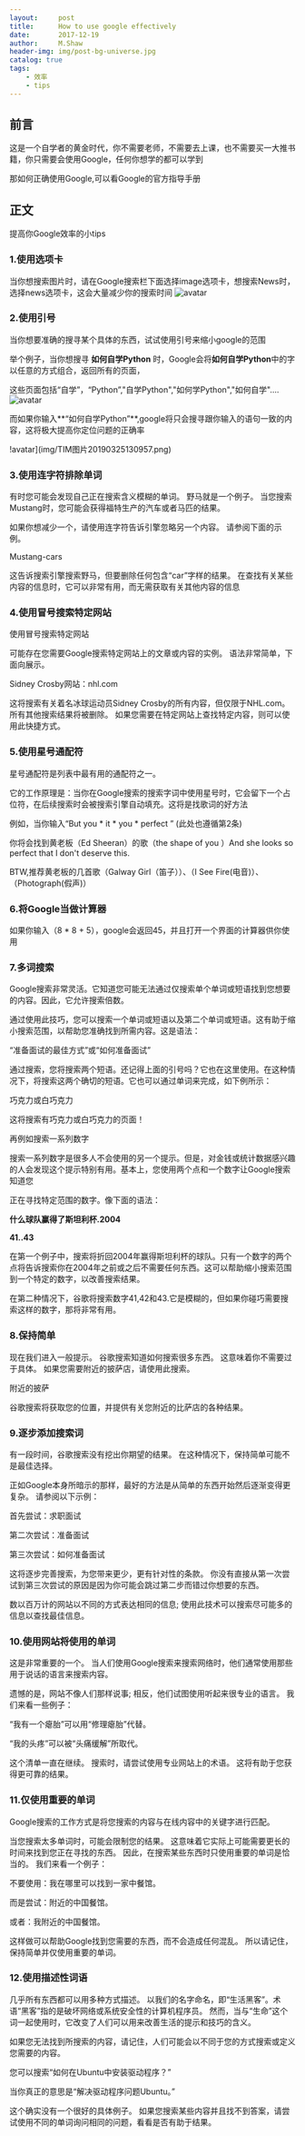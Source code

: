 ```yaml
---
layout:     post
title:      How to use google effectively
date:       2017-12-19
author:     M.Shaw
header-img: img/post-bg-universe.jpg
catalog: true
tags:
    - 效率
    - tips
---
```



## 前言
这是一个自学者的黄金时代，你不需要老师，不需要去上课，也不需要买一大推书籍，你只需要会使用Google，任何你想学的都可以学到

那如何正确使用Google,可以看Google的官方指导手册

## 正文

提高你Google效率的小tips

### 1.使用选项卡

当你想搜索图片时，请在Google搜索栏下面选择image选项卡，想搜索News时，选择news选项卡，这会大量减少你的搜索时间
![avatar](img/post-TIM图片20190325130932.png)

### 2.使用引号

当你想要准确的搜寻某个具体的东西，试试使用引号来缩小google的范围

举个例子，当你想搜寻 **如何自学Python** 时，Google会将**如何自学Python**中的字以任意的方式组合，返回所有的页面，

这些页面包括“自学”，“Python”,"自学Python","如何学Python","如何自学"....
![avatar](img/TIM图片20190325130942.png)

而如果你输入**“如何自学Python”**,google将只会搜寻跟你输入的语句一致的内容，这将极大提高你定位问题的正确率

!avatar](img/TIM图片20190325130957.png)

### 3.使用连字符排除单词

有时您可能会发现自己正在搜索含义模糊的单词。 野马就是一个例子。 当您搜索Mustang时，您可能会获得福特生产的汽车或者马匹的结果。 

如果你想减少一个，请使用连字符告诉引擎忽略另一个内容。 请参阅下面的示例。

Mustang-cars

这告诉搜索引擎搜索野马，但要删除任何包含“car”字样的结果。 在查找有关某些内容的信息时，它可以非常有用，而无需获取有关其他内容的信息


### 4.使用冒号搜索特定网站

使用冒号搜索特定网站

可能存在您需要Google搜索特定网站上的文章或内容的实例。 语法非常简单，下面向展示。

Sidney Crosby网站：nhl.com

这将搜索有关着名冰球运动员Sidney Crosby的所有内容，但仅限于NHL.com。 所有其他搜索结果将被删除。 如果您需要在特定网站上查找特定内容，则可以使用此快捷方式。

### 5.使用星号通配符

星号通配符是列表中最有用的通配符之一。

它的工作原理是：当你在Google搜索的搜索字词中使用星号时，它会留下一个占位符，在后续搜索时会被搜索引擎自动填充。这将是找歌词的好方法

例如，当你输入“But you * it * you * perfect ”  (此处也遵循第2条)

你将会找到黄老板（Ed Sheeran）的歌（the shape of you ）And she looks so perfect that I don't deserve this.

BTW,推荐黄老板的几首歌（Galway Girl（笛子））、（I See Fire(电音)）、（Photograph(假声)）

### 6.将Google当做计算器

如果你输入（8 * 8 + 5），google会返回45，并且打开一个界面的计算器供你使用

### 7.多词搜索

Google搜索非常灵活。它知道您可能无法通过仅搜索单个单词或短语找到您想要的内容。因此，它允许搜索倍数。

通过使用此技巧，您可以搜索一个单词或短语以及第二个单词或短语。这有助于缩小搜索范围，以帮助您准确找到所需内容。这是语法：

“准备面试的最佳方式”或“如何准备面试”

通过搜索，您将搜索两个短语。还记得上面的引号吗？它也在这里使用。在这种情况下，将搜索这两个确切的短语。它也可以通过单词来完成，如下例所示：

巧克力或白巧克力

这将搜索有巧克力或白巧克力的页面！

再例如搜索一系列数字

搜索一系列数字是很多人不会使用的另一个提示。但是，对金钱或统计数据感兴趣的人会发现这个提示特别有用。基本上，您使用两个点和一个数字让Google搜索知道您

正在寻找特定范围的数字。像下面的语法：

**什么球队赢得了斯坦利杯.2004**

**41..43**

在第一个例子中，搜索将折回2004年赢得斯坦利杯的球队。只有一个数字的两个点将告诉搜索你在2004年之前或之后不需要任何东西。这可以帮助缩小搜索范围到一个特定的数字，以改善搜索结果。

在第二种情况下，谷歌将搜索数字41,42和43.它是模糊的，但如果你碰巧需要搜索这样的数字，那将非常有用。

### 8.保持简单

现在我们进入一般提示。 谷歌搜索知道如何搜索很多东西。 这意味着你不需要过于具体。 如果您需要附近的披萨店，请使用此搜索。

附近的披萨

谷歌搜索将获取您的位置，并提供有关您附近的比萨店的各种结果。

### 9.逐步添加搜索词
有一段时间，谷歌搜索没有挖出你期望的结果。 在这种情况下，保持简单可能不是最佳选择。

正如Google本身所暗示的那样，最好的方法是从简单的东西开始然后逐渐变得更复杂。 请参阅以下示例：

首先尝试：求职面试

第二次尝试：准备面试

第三次尝试：如何准备面试

这将逐步完善搜索，为您带来更少，更有针对性的条款。 你没有直接从第一次尝试到第三次尝试的原因是因为你可能会跳过第二步而错过你想要的东西。

数以百万计的网站以不同的方式表达相同的信息; 使用此技术可以搜索尽可能多的信息以查找最佳信息。

### 10.使用网站将使用的单词
这是非常重要的一个。 当人们使用Google搜索来搜索网络时，他们通常使用那些用于说话的语言来搜索内容。

遗憾的是，网站不像人们那样说事; 相反，他们试图使用听起来很专业的语言。 我们来看一些例子：

“我有一个瘪胎”可以用“修理瘪胎”代替。

“我的头疼”可以被“头痛缓解”所取代。

这个清单一直在继续。 搜索时，请尝试使用专业网站上的术语。 这将有助于您获得更可靠的结果。

### 11.仅使用重要的单词
Google搜索的工作方式是将您搜索的内容与在线内容中的关键字进行匹配。

当您搜索太多单词时，可能会限制您的结果。 这意味着它实际上可能需要更长的时间来找到您正在寻找的东西。 因此，在搜索某些东西时只使用重要的单词是恰当的。 我们来看一个例子：

不要使用：我在哪里可以找到一家中餐馆。

而是尝试：附近的中国餐馆。

或者：我附近的中国餐馆。

这样做可以帮助Google找到您需要的东西，而不会造成任何混乱。 所以请记住，保持简单并仅使用重要的单词。

### 12.使用描述性词语

几乎所有东西都可以用多种方式描述。 以我们的名字命名，即“生活黑客”。术语“黑客”指的是破坏网络或系统安全性的计算机程序员。 然而，当与“生命”这个词一起使用时，它改变了人们可以用来改善生活的提示和技巧的含义。

如果您无法找到所搜索的内容，请记住，人们可能会以不同于您的方式搜索或定义您需要的内容。

您可以搜索“如何在Ubuntu中安装驱动程序？”

当你真正的意思是“解决驱动程序问题Ubuntu。”

这个确实没有一个很好的具体例子。 如果您搜索某些内容并且找不到答案，请尝试使用不同的单词询问相同的问题，看看是否有助于结果。
